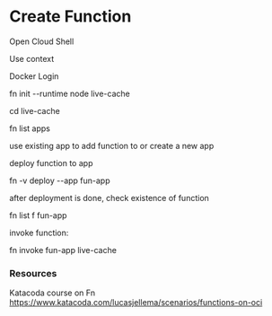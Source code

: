 # Create Function 

Open Cloud Shell

Use context

Docker Login

fn init --runtime node live-cache

cd live-cache

fn list apps

use existing app to add function to or create a new app

deploy function to app 

fn -v deploy --app fun-app

after deployment is done, check existence of function

fn list f fun-app

invoke function:

fn invoke fun-app live-cache




### Resources
Katacoda course on Fn https://www.katacoda.com/lucasjellema/scenarios/functions-on-oci